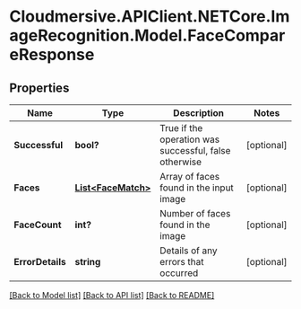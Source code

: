 # Cloudmersive.APIClient.NETCore.ImageRecognition.Model.FaceCompareResponse
## Properties

Name | Type | Description | Notes
------------ | ------------- | ------------- | -------------
**Successful** | **bool?** | True if the operation was successful, false otherwise | [optional] 
**Faces** | [**List&lt;FaceMatch&gt;**](FaceMatch.md) | Array of faces found in the input image | [optional] 
**FaceCount** | **int?** | Number of faces found in the image | [optional] 
**ErrorDetails** | **string** | Details of any errors that occurred | [optional] 

[[Back to Model list]](../README.md#documentation-for-models) [[Back to API list]](../README.md#documentation-for-api-endpoints) [[Back to README]](../README.md)

